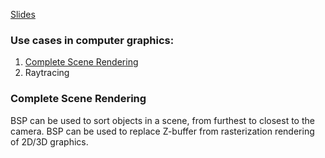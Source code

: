 [Slides](02.%20Algorithms%20&%20DS/_assets/lesson__BSP.pdf)
### Use cases in computer graphics:
1. [Complete Scene Rendering](#Complete%20Scene%20Rendering)
2. Raytracing
### Complete Scene Rendering

BSP can be used to sort objects in a scene, from furthest to closest to the camera.
BSP can be used to replace Z-buffer from rasterization rendering of 2D/3D graphics. 